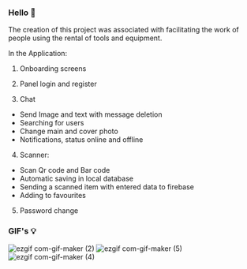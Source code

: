 ### Hello 👋

The creation of this project was associated with facilitating the work of people using the rental of tools and equipment.


In the Application:
1. Onboarding screens
2. Panel login and register
  
3. Chat
* Send Image and text with message deletion
* Searching for users
* Change main and cover photo
* Notifications, status online and offline 

4. Scanner:
* Scan Qr code and Bar code
* Automatic saving in local database
* Sending a scanned item with entered data to firebase
* Adding to favourites

5. Password change

### GIF's 💡

![ezgif com-gif-maker (2)](https://user-images.githubusercontent.com/75754448/101691402-eb188b80-3a6e-11eb-9414-15a3f54864f7.gif)
![ezgif com-gif-maker (5)](https://user-images.githubusercontent.com/75754448/101755586-56954400-3ad5-11eb-8cf9-5296f483dcd1.gif)
![ezgif com-gif-maker (4)](https://user-images.githubusercontent.com/75754448/101754976-a4f61300-3ad4-11eb-99b9-0dc262d0d175.gif)

 
